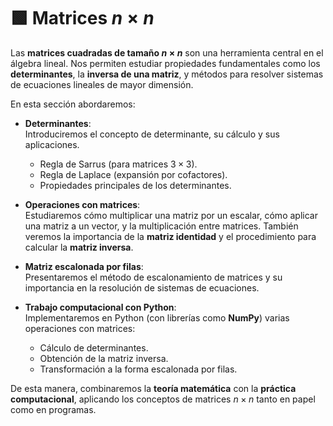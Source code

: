 # 🟩 Matrices $n \times n$

Las **matrices cuadradas de tamaño $n \times n$** son una herramienta central en el álgebra lineal. Nos permiten estudiar propiedades fundamentales como los **determinantes**, la **inversa de una matriz**, y métodos para resolver sistemas de ecuaciones lineales de mayor dimensión.  

En esta sección abordaremos:

- **Determinantes**:  
  Introduciremos el concepto de determinante, su cálculo y sus aplicaciones.  
  - Regla de Sarrus (para matrices $3 \times 3$).  
  - Regla de Laplace (expansión por cofactores).  
  - Propiedades principales de los determinantes.  

- **Operaciones con matrices**:  
  Estudiaremos cómo multiplicar una matriz por un escalar, cómo aplicar una matriz a un vector, y la multiplicación entre matrices. También veremos la importancia de la **matriz identidad** y el procedimiento para calcular la **matriz inversa**.  

- **Matriz escalonada por filas**:  
  Presentaremos el método de escalonamiento de matrices y su importancia en la resolución de sistemas de ecuaciones.  

- **Trabajo computacional con Python**:  
  Implementaremos en Python (con librerías como **NumPy**) varias operaciones con matrices:  
  - Cálculo de determinantes.  
  - Obtención de la matriz inversa.  
  - Transformación a la forma escalonada por filas.  

De esta manera, combinaremos la **teoría matemática** con la **práctica computacional**, aplicando los conceptos de matrices $n \times n$ tanto en papel como en programas.

